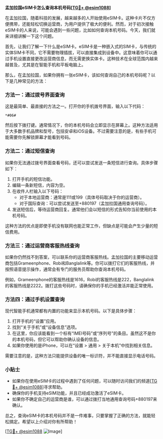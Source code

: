 **孟加拉国eSIM卡怎么查询本机号码[[TG💪+ @esim1088](https://t.me/s/esim1088)]**

在孟加拉国，随着科技的发展，越来越多的人开始使用eSIM卡。这种卡片不仅方便携带，还能轻松切换运营商，为用户提供了极大的便利。然而，对于初次接触eSIM卡的人来说，可能会遇到一些问题，比如如何查询本机号码。今天，我们就来详细讲解一下这个问题。

首先，让我们了解一下什么是eSIM卡。eSIM卡是一种嵌入式的SIM卡，与传统的实体SIM卡不同，它不需要物理插拔，可以直接集成到设备中。这意味着你可以通过手机设置直接更改运营商信息，而无需更换实体卡。这种技术在全球范围内越来越普及，尤其是在智能手机和平板电脑上。

那么，在孟加拉国，如果你拥有一张eSIM卡，该如何查询自己的本机号码呢？以下是几种常见的方法：

### 方法一：通过拨号界面查询

这是最简单、最直接的方法之一。打开你的手机拨号界面，输入以下代码：

```
*#06#
```

然后按下拨打键。通常情况下，你的本机号码会立即显示在屏幕上。这种方法适用于大多数手机品牌和型号，包括安卓和iOS设备。不过需要注意的是，有些手机可能需要你先解锁屏幕才能看到号码。

### 方法二：通过短信查询

如果你无法通过拨号界面查看号码，还可以尝试发送一条短信进行查询。具体步骤如下：

1. 打开手机的短信功能。
2. 编辑一条新短信，内容为空。
3. 在收件人栏输入以下号码：
   - 对于本地运营商：通常是111或199（具体号码取决于你的运营商）。
   - 对于国际查询：可以尝试发送至+880197（孟加拉国通用查询号码）。
4. 发送短信后，等待运营商回复。通常他们会以短信的形式告知你当前使用的本机号码。

这种方法的优点是即使手机没有联网也能正常工作，但缺点是可能会产生少量的短信费用。

### 方法三：通过运营商客服热线查询

如果你仍然找不到答案，可以联系你的运营商客服热线。孟加拉国的主要移动运营商包括Grameenphone、Robi和Banglalink等。你可以拨打它们的客服热线，并按照语音提示操作，通常会有专门的服务员帮助你查询本机号码。

例如，Grameenphone的客服热线是1616，Robi的客服热线是222，Banglalink的客服热线是2222。拨打这些号码时，请确保你的手机已经激活并能正常使用。

### 方法四：通过手机设置查询

现代智能手机通常都有内置的功能来显示本机号码。以下是具体步骤：

1. 打开手机的“设置”应用。
2. 找到“关于手机”或“设备信息”选项。
3. 在这里，你应该能看到一个标有“IMEI号码”或“序列号”的条目。虽然这不是你的本机号码，但它可以帮助你确认设备的信息。
4. 如果你使用的是iPhone，可以在“设置 > 通用 > 关于本机”中找到相关信息。

需要注意的是，这种方法只能提供设备的唯一标识符，并不能直接显示电话号码。

### 小贴士

- 如果你在使用eSIM卡的过程中遇到了任何问题，可以随时访问我们的频道[[TG💪+ @esim1088](https://t.me/s/esim1088)]寻求帮助。
- 确保你的手机支持eSIM功能，并且已经成功激活了eSIM卡。
- 如果你不确定自己的运营商是谁，可以通过拨打当地通用查询号码+880197来确认。

总之，查询eSIM卡的本机号码并不是一件难事，只要掌握了正确的方法，就能轻松搞定。希望以上介绍对你有所帮助！

[[TG💪+ @esim1088](https://t.me/s/esim1088) ![Image](https://i.postimg.cc/4NQfJmqS/Snipaste-2025-05-13-00-14-12.png)]